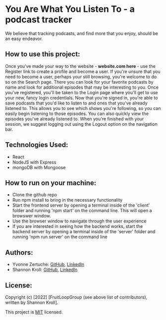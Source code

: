 # You Are What You Listen To - a podcast tracker

We believe that tracking podcasts, and find more that you enjoy, should be an easy endeavor.

## How to use this project:
Once you've made your way to the website - **website.com here** - use the Register link to create a profile and become a user.
If you're unsure that you need to become a user, perhaps your still browsing, you're welcome to do so on the Search page. There you can look for your favorite podcasts by name and look for additional episodes that may be interesting to you. 
Once you've registered, you'll be taken to the Login page where you'll get to use your new, fancy login credentials. Now that you're signed in, you're able to save podcasts that you'd like to listen to and ones that you've already listened to. This allows you to see which shows you're following, so you can easily begin listening to those episodes. You can also quickly view the episodes you've already listened to.
When you're finished with your session, we suggest logging out using the Logout option on the navigation bar.

## Technologies Used:
- React
- NodeJS with Express
- mongoDB with Mongoose

## How to run on your machine:
- Clone the github repo
- Run npm install to bring in the necessary functionality
- Start the frontend server by opening a terminal inside of the 'client' folder and running 'npm start' on the command line. This will open a browswer window.
- Use the browser window to navigate through the user experience
- If you are interested in seeing how the backend works, start the backend server by opening a terminal inside of the 'server' folder and running 'npm run server' on the command line

## Authors:

* Yvonne Zertuche: [GitHub](https://github.com/YvonneOZertuche), [LinkedIn](https://www.linkedin.com/in/yvonne-zertuche/)
* Shannon Kroll: [GitHub](https://github.com/skroll13), [LinkedIn](https://www.linkedin.com/in/krollshannon/)

## License:
Copyright (c) [2022] [FruitLoopGroup (see above list of contributors), written by Shannon Kroll]. 

This project is [MIT](https://github.com/kefranabg/readme-md-generator/blob/master/LICENSE) licensed.
